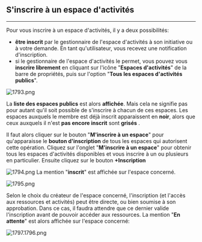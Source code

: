 ## S'inscrire à un espace d'activités

---

Pour vous inscrire à un espace d'activités, il y a deux possibilités:

* **être inscrit** par le gestionnaire de l'espace d'activités à son initiative ou à votre demande. En tant qu'utilisateur, vous recevez une notification d'inscription.
* si le gestionnaire de l'espace d'activités le permet, vous pouvez vous **inscrire librement** en cliquant sur l'icône "**Espaces d'activités**" de la barre de propriétés, puis sur l'option "**Tous les espaces d'activités publics**".

![1793.png](http://www.claroline.net/uploads/custom/images/1793.png)

La **liste des espaces publics** est alors **affichée**. Mais cela ne signifie pas pour autant qu'il soit possible de s'inscrire à chacun de ces espaces.
Les espaces auxquels le membre est déjà inscrit apparaissent en **noir**, alors que ceux auxquels il n'est **pas encore inscrit** sont **grisés** .

Il faut alors cliquer sur le bouton "**M'inscrire à un espace**" pour qu'apparaisse le **bouton d'inscription** de tous les espaces qui autorisent cette opération.
Cliquez sur l'onglet "**M'inscrire à un espace**" pour obtenir tous les espaces d'activités disponibles et vous inscrire à un ou plusieurs en particulier.
Ensuite cliquez sur le bouton **+Inscription**

![1794.png](http://www.claroline.net/uploads/custom/images/1794.png)
La mention "**inscrit**" est affichée sur l'espace concerné.

![1795.png](http://www.claroline.net/uploads/custom/images/1795.png)

Selon le choix du créateur de l'espace concerné, l'inscription (et l'accès aux ressources et activités) peut être directe, ou bien soumise à son approbation. Dans ce cas, il faudra attendre que ce dernier valide l'inscription avant de pouvoir accéder aux ressources. La mention "**En attente**" est alors affichée sur l'espace concerné:

![1797.1796.png](http://www.claroline.net/uploads/custom/images/1796.png)

